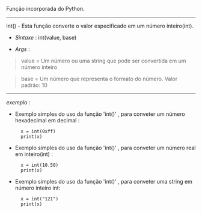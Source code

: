 Função incorporada do Python.

---

int() - Esta função converte o valor especificado em um número inteiro(int). 


- _Sintaxe_ : int(value, base)

- _Args_ : 

> value = Um número ou uma string que pode ser convertida em um número inteiro

> base = Um número que representa o formato do número. Valor padrão: 10


---


*exemplo* :

- Exemplo simples do uso da função 'int()' , para conveter um número hexadecimal em decimal :

		x = int(0xff)
		print(x)

- Exemplo simples do uso da função 'int()' , para conveter um número real em inteiro(int) :

		x = int(10.50)
		print(x)

- Exemplo simples do uso da função 'int()' , para conveter uma string em número inteiro int:

		x = int("121")
		print(x)




